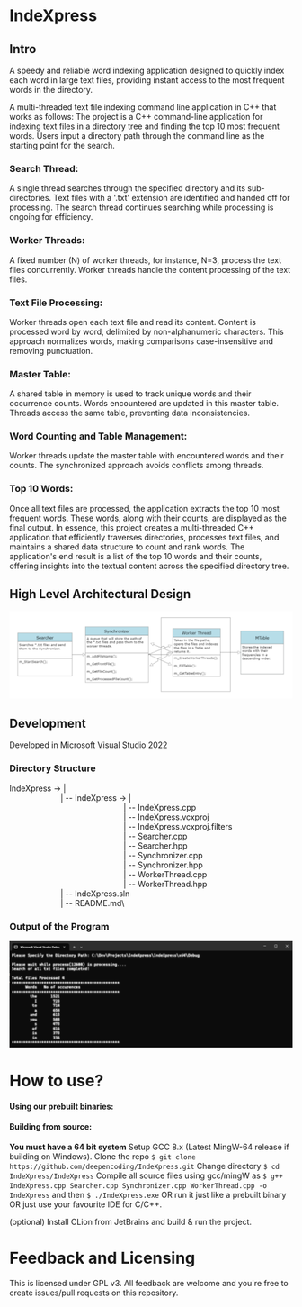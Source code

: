 # IndeXpress

## Intro
A speedy and reliable word indexing application designed to quickly index each word in large text files, providing instant access to the most frequent words in the directory.

A multi-threaded text file indexing command line application in C++ that works as follows:
The project is a C++ command-line application for indexing text files in a directory tree and finding the top 10 most frequent words.
Users input a directory path through the command line as the starting point for the search.
### Search Thread:

A single thread searches through the specified directory and its sub-directories.
Text files with a '.txt' extension are identified and handed off for processing.
The search thread continues searching while processing is ongoing for efficiency.
### Worker Threads:

A fixed number (N) of worker threads, for instance, N=3, process the text files concurrently.
Worker threads handle the content processing of the text files.
### Text File Processing:

Worker threads open each text file and read its content.
Content is processed word by word, delimited by non-alphanumeric characters.
This approach normalizes words, making comparisons case-insensitive and removing punctuation.
### Master Table:

A shared table in memory is used to track unique words and their occurrence counts.
Words encountered are updated in this master table.
Threads access the same table, preventing data inconsistencies.
### Word Counting and Table Management:

Worker threads update the master table with encountered words and their counts.
The synchronized approach avoids conflicts among threads.
### Top 10 Words:

Once all text files are processed, the application extracts the top 10 most frequent words.
These words, along with their counts, are displayed as the final output.
In essence, this project creates a multi-threaded C++ application that efficiently traverses directories, processes text files, and maintains a shared data structure to count and rank words. The application's end result is a list of the top 10 words and their counts, offering insights into the textual content across the specified directory tree.

## High Level Architectural Design
![Design](https://github.com/deepencoding/IndeXpress/blob/main/architecture.png)

## Development

Developed in Microsoft Visual Studio 2022

### Directory Structure

IndeXpress -> |\
&emsp;&emsp;&emsp;&emsp;&emsp;&emsp;&ensp;| -- IndeXpress -> |\
&emsp;&ensp;&emsp;&emsp;&emsp;&emsp;&ensp;&emsp;&emsp;&emsp;&emsp;&emsp;&emsp;&ensp;&emsp;&emsp;| -- IndeXpress.cpp\
&emsp;&ensp;&emsp;&emsp;&emsp;&emsp;&ensp;&emsp;&emsp;&emsp;&emsp;&emsp;&emsp;&ensp;&emsp;&emsp;| -- IndeXpress.vcxproj\
&emsp;&ensp;&emsp;&emsp;&emsp;&emsp;&ensp;&emsp;&emsp;&emsp;&emsp;&emsp;&emsp;&ensp;&emsp;&emsp;| -- IndeXpress.vcxproj.filters\
&emsp;&ensp;&emsp;&emsp;&emsp;&emsp;&ensp;&emsp;&emsp;&emsp;&emsp;&emsp;&emsp;&ensp;&emsp;&emsp;| -- Searcher.cpp\
&emsp;&ensp;&emsp;&emsp;&emsp;&emsp;&ensp;&emsp;&emsp;&emsp;&emsp;&emsp;&emsp;&ensp;&emsp;&emsp;| -- Searcher.hpp\
&emsp;&ensp;&emsp;&emsp;&emsp;&emsp;&ensp;&emsp;&emsp;&emsp;&emsp;&emsp;&emsp;&ensp;&emsp;&emsp;| -- Synchronizer.cpp\
&emsp;&ensp;&emsp;&emsp;&emsp;&emsp;&ensp;&emsp;&emsp;&emsp;&emsp;&emsp;&emsp;&ensp;&emsp;&emsp;| -- Synchronizer.hpp\
&emsp;&ensp;&emsp;&emsp;&emsp;&emsp;&ensp;&emsp;&emsp;&emsp;&emsp;&emsp;&emsp;&ensp;&emsp;&emsp;| -- WorkerThread.cpp\
&emsp;&ensp;&emsp;&emsp;&emsp;&emsp;&ensp;&emsp;&emsp;&emsp;&emsp;&emsp;&emsp;&ensp;&emsp;&emsp;| -- WorkerThread.hpp\
&emsp;&emsp;&emsp;&emsp;&emsp;&emsp;&ensp;| -- IndeXpress.sln\
&emsp;&emsp;&emsp;&emsp;&emsp;&emsp;&ensp;| -- README.md\

### Output of the Program

![Output](https://github.com/deepencoding/IndeXpress/blob/main/op.png)

# How to use? 
#### **Using our prebuilt binaries:**
#### Building from source:
**You must have a 64 bit system**
Setup GCC 8.x (Latest MingW-64 release if building on Windows).
Clone the repo ```$ git clone https://github.com/deepencoding/IndeXpress.git```
Change directory ```$ cd IndeXpress/IndeXpress```
Compile all source files using gcc/mingW as
```$ g++ IndeXpress.cpp Searcher.cpp Synchronizer.cpp WorkerThread.cpp -o IndeXpress``` and then
```$ ./IndeXpress.exe``` OR run it just like a prebuilt binary OR just use your favourite IDE for C/C++.

(optional) Install CLion from JetBrains and build & run the project.

# Feedback and Licensing
This is licensed under GPL v3. All feedback are welcome and you're free to create issues/pull requests on this repository.
